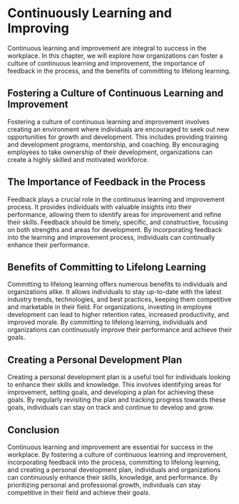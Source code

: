 Continuously Learning and Improving
=====================================================================================

Continuous learning and improvement are integral to success in the workplace. In this chapter, we will explore how organizations can foster a culture of continuous learning and improvement, the importance of feedback in the process, and the benefits of committing to lifelong learning.

Fostering a Culture of Continuous Learning and Improvement
----------------------------------------------------------

Fostering a culture of continuous learning and improvement involves creating an environment where individuals are encouraged to seek out new opportunities for growth and development. This includes providing training and development programs, mentorship, and coaching. By encouraging employees to take ownership of their development, organizations can create a highly skilled and motivated workforce.

The Importance of Feedback in the Process
-----------------------------------------

Feedback plays a crucial role in the continuous learning and improvement process. It provides individuals with valuable insights into their performance, allowing them to identify areas for improvement and refine their skills. Feedback should be timely, specific, and constructive, focusing on both strengths and areas for development. By incorporating feedback into the learning and improvement process, individuals can continually enhance their performance.

Benefits of Committing to Lifelong Learning
-------------------------------------------

Committing to lifelong learning offers numerous benefits to individuals and organizations alike. It allows individuals to stay up-to-date with the latest industry trends, technologies, and best practices, keeping them competitive and marketable in their field. For organizations, investing in employee development can lead to higher retention rates, increased productivity, and improved morale. By committing to lifelong learning, individuals and organizations can continuously improve their performance and achieve their goals.

Creating a Personal Development Plan
------------------------------------

Creating a personal development plan is a useful tool for individuals looking to enhance their skills and knowledge. This involves identifying areas for improvement, setting goals, and developing a plan for achieving these goals. By regularly revisiting the plan and tracking progress towards these goals, individuals can stay on track and continue to develop and grow.

Conclusion
----------

Continuous learning and improvement are essential for success in the workplace. By fostering a culture of continuous learning and improvement, incorporating feedback into the process, committing to lifelong learning, and creating a personal development plan, individuals and organizations can continuously enhance their skills, knowledge, and performance. By prioritizing personal and professional growth, individuals can stay competitive in their field and achieve their goals.
